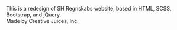 This is a redesign of SH Regnskabs website, based in HTML, SCSS, Bootstrap, and jQuery.<br>
Made by Creative Juices, Inc.